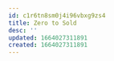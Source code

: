 ```yaml
---
id: c1r6tn8sm0j4i96vbxg9zs4
title: Zero to Sold
desc: ''
updated: 1664027311891
created: 1664027311891
---
```

